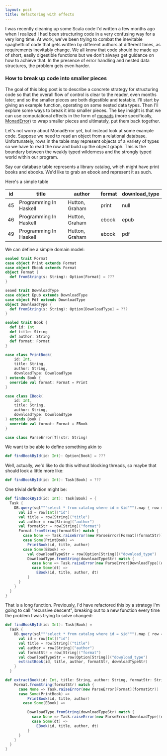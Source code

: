 ```yaml
---
layout: post
title: Refactoring with effects
---
```


I was recently cleaning up some Scala code I'd written a few months
ago when I realized I had been structuring code in a very confusing
way for a very long time. At work, we've been trying to combat the
inevitable spaghetti of code that gets written by different authors at
different times, as requirements inevitably change. We all know that
code should be made up of short, easily digestible functions but we
don't always get guidance on how to achieve that. In the presence of
error handling and nested data structures, the problem gets even
harder.

### How to break up code into smaller pieces
The goal of this blog post is to describe a concrete strategy for
structuring code so that the overall flow of control is clear to the
reader, even months later; and so the smaller pieces are both
digestible and testable. I'll start by giving an example function,
operating on some nested data types. Then I'll explore some ways to
break it into smaller pieces. The key insight is that we can use
computational effects in the form of
[monads](https://typelevel.org/cats/typeclasses/monad.html) (more
specifically,
[MonadError](https://typelevel.org/cats/api/cats/MonadError.html)) to
wrap smaller pieces and ultimately, put them back together.

Let's not worry about MonadError yet, but instead look at some example
code. Suppose we need to read an object from a relational database.
Unfortunately, rows in the table may represent objects of a variety of
types so we have to read the row and build up the object graph. This
is the boundary between the weakly typed wilderness and the strongly
typed world within our program.

Say our database table represents a library catalog, which might have
print books and ebooks. We'd like to grab an ebook and represent it
as such.

Here's a simple table

| id | title                  | author         | format | download_type |
|----|------------------------|----------------|--------|---------------|
| 45 | Programming In Haskell | Hutton, Graham | print  | null          |
| 46 | Programming In Haskell | Hutton, Graham | ebook  | epub          |
| 49 | Programming In Haskell | Hutton, Graham | ebook  | pdf           |

We can define a simple domain model:

```scala
sealed trait Format
case object Print extends Format
case object Ebook extends Format
object Format {
  def fromString(s: String): Option[Format] = ???
}

seaed trait DownloadType
case object Epub extends DownloadType
case object Pdf extends DownloadType
object DownloadType {
  def fromString(s: String): Option[DownloadType] = ???
}

sealed trait Book {
  def id: Int
  def title: String
  def author: String
  def format: Format
}

case class PrintBook(
    id: Int,
    title: String,
    author: String,
    downloadType: DownloadType
) extends Book {
  override val format: Format = Print
}

case class EBook(
    id: Int,
    title: String,
    author: String,
    downloadType: DownloadType
) extends Book {
  override val format: Format = EBook
}

case class ParseError[T](str: String)
```

We want to be able to define something akin to

```scala
def findBookById(id: Int): Option[Book] = ???
```

Well, actually, we'd like to do this without blocking threads, so
maybe that should look a little more like:

```scala
def findBookById(id: Int): Task[Book] = ???
```

One trivial definition might be:

```scala
def findBookById(id: Int): Task[Book] = {
  Task {
    DB.query(sql"""select * from catalog where id = $id""").map { row =>
      val id = row[Int]("id")
      val title = row[String]("title")
      val author = row[String]("author")
      val formatStr = row[String]("format")
      Format.fromString(formatStr) match {
        case None => Task.raiseError(new ParseError[Format](formatStr))
        case Some(PrintBook) => 
          PrintBook(id, title, author)
        case Some(EBook) =>
          val downloadTypeStr = row[Option[String]]("download_type")
          DownloadType.fromString(downloadTypeStr) match {
            case None => Task.raiseError(new ParseError[DownloadType](downloadStr))
            case Some(dt) =>
              EBook(id, title, author, dt)
          }
      }
    }
  }
}
```

That is a long function. Previously, I'd have refactored this by a
strategy I'm going to call "recursive descent", breaking out to a
new function every time the problem I was trying to solve changed:

```scala
def findBookById(id: Int): Task[Book] =
  Task {
    DB.query(sql"""select * from catalog where id = $id""").map { row =>
      val id = row[Int]("id")
      val title = row[String]("title")
      val author = row[String]("author")
      val formatStr = row[String]("format")
      val downloadTypeStr = row[Option[String]]("download_type")
      extractBook(id, title, author, formatStr, downloadTypeStr)
    }
  }

def extractBook(id: Int, title: String, author: String, formatStr: String, downloadTypeStr: String): Task[Book] = 
    Format.fromString(formatStr) match {
      case None => Task.raiseError(new ParseError[Format](formatStr))
      case Some(PrintBook) => 
          PrintBook(id, title, author)
        case Some(EBook) =>

          DownloadType.fromString(downloadTypeStr) match {
            case None => Task.raiseError(new ParseError[DownloadType](downloadStr))
            case Some(dt) =>
              EBook(id, title, author, dt)
          }
      }
    }
  }
}

```
